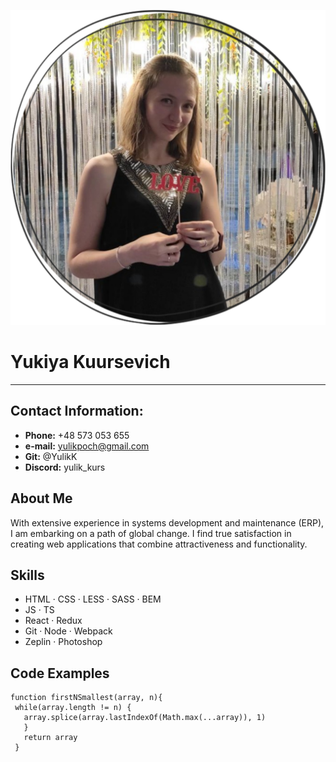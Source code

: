 ![avatar](/img/avatar.png "Yuliya Kursevich")

# Yukiya Kuursevich

---

## Contact Information:

- **Phone:** +48 573 053 655
- **e-mail:** yulikpoch@gmail.com
- **Git:** @YulikK
- **Discord:** yulik_kurs

## About Me

With extensive experience in systems development and maintenance (ERP), I am embarking on a path of global change. I find true satisfaction in creating web applications that combine attractiveness and functionality.

## Skills

- HTML · CSS · LESS · SASS · BEM
- JS · TS
- React · Redux
- Git · Node · Webpack
- Zeplin · Photoshop

## Code Examples

```
function firstNSmallest(array, n){
 while(array.length != n) {
   array.splice(array.lastIndexOf(Math.max(...array)), 1)
   }
   return array
 }
```
